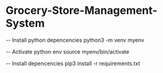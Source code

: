 # Grocery-Store-Management-System

-- Install python depencencies
python3 -m venv myenv

-- Activate python env
source myenv/bin/activate

-- Install depencencies
pip3 install -r requirements.txt
